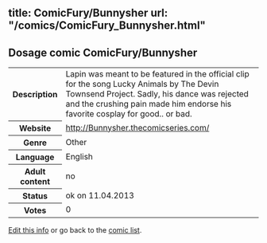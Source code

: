 title: ComicFury/Bunnysher
url: "/comics/ComicFury_Bunnysher.html"
---
Dosage comic ComicFury/Bunnysher
-----------------------------------------

<table class="comicinfo">
<tr>
<th>Description</th><td>Lapin was meant to be featured in the official clip for the song Lucky Animals by The Devin Townsend Project. Sadly, his dance was rejected and the crushing pain made him endorse his favorite cosplay for good.. or bad.</td>
</tr>
<tr>
<th>Website</th><td><a href="http://Bunnysher.thecomicseries.com/">http://Bunnysher.thecomicseries.com/</a></td>
</tr>
<tr>
<th>Genre</th><td>Other</td>
</tr>
<tr>
<th>Language</th><td>English</td>
</tr>
<tr>
<th>Adult content</th><td>no</td>
</tr>
<tr>
<th>Status</th><td>ok on 11.04.2013</td>
</tr>
<tr>
<th>Votes</th><td>0</div></td>
</tr>
</table>

[Edit this info](/comics/ComicFury_Bunnysher_edit.html) or go back to the [comic list](../comic-index.html).

